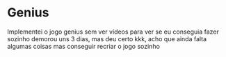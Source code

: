 # Genius
 Implementei o jogo genius sem ver vídeos para ver se eu conseguia fazer sozinho demorou uns 3 dias, mas deu certo kkk, acho que ainda falta algumas coisas mas conseguir recriar o jogo sozinho 
